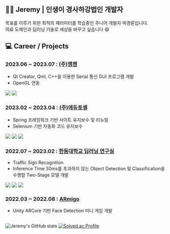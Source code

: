 ## 👨‍💻 Jeremy | 인생이 경사하강법인 개발자

목표를 이루기 위한 최적의 패러미터를 학습중인 주니어 개발자 박경륜입니다.  
의료 도메인과 딥러닝 기술로 세상을 바꾸고 싶습니다 😄
  
  
<!--
**Jeremy-0204/Jeremy-0204** is a ✨ _special_ ✨ repository because its `README.md` (this file) appears on your GitHub profile.

Here are some ideas to get you started:

- 🔭 I’m currently working on ...
- 🌱 I’m currently learning ...
- 👯 I’m looking to collaborate on ...
- 🤔 I’m looking for help with ...
- 💬 Ask me about ...
- 📫 How to reach me: ...
- 😄 Pronouns: ...
- ⚡ Fun fact: ...
-->


## 💻 Career / Projects  
### 2023.06 ~ 2023.07 : [(주)엠젠](http://m-gen.co.kr/)   
- Qt Creator, Qml, C++을 이용한 Serial 통신 GUI 프로그램 개발
- OpenGL 연동  

<img src="https://img.shields.io/badge/Qt-41CD52?style=flat&logo=Qt&logoColor=white"/> <img src="https://img.shields.io/badge/cplusplus-00599C?style=flat&logo=cplusplus&logoColor=white"/> 

### 2023.02 ~ 2023.04 : [(주)에듀토셀](https://tosel.org/)
- Spring 프레임워크 기반 사이트 유지보수 및 리뉴얼
- Selenium 기반 자동화 코드 유지보수  

<img src="https://img.shields.io/badge/spring-6DB33F?style=flat&logo=spring&logoColor=white"/> <img src="https://img.shields.io/badge/intellijidea-000000?style=flat&logo=intellijidea&logoColor=white"/> <img src="https://img.shields.io/badge/mysql-4479A1?style=flat&logo=mysql&logoColor=white"/> 


### 2022.07 ~ 2023.02 : [한동대학교 딥러닝 연구실](http://deeplearning.handong.edu/)
- Traffic Sign Recognition  
- Inference Time 30ms를 초과하지 않는 Object Detection 및 Classification을 수행할 Two-Stage 모델 개발

<img src="https://img.shields.io/badge/pytorch-EE4C2C?style=flat&logo=pytorch&logoColor=white"/> <img src="https://img.shields.io/badge/jupyter-F37626?style=flat&logo=jupyter&logoColor=white"/> <img src="https://img.shields.io/badge/onnx-005CED?style=flat&logo=onnx&logoColor=white"/>


### 2022.03 ~ 2022.08 : [ARmigo](https://github.com/Team-Armigo/TEAM_Armigo)  
- Unity ARCore 기반 Face Detection 미니 게임 개발


##
![Jeremy's GitHub stats](https://github-readme-stats.vercel.app/api?username=Jeremy-0204&show_icons=true&theme=onedark)
[![Solved.ac Profile](http://mazassumnida.wtf/api/v2/generate_badge?boj=jeremy0204)](https://solved.ac/jeremy0204)
